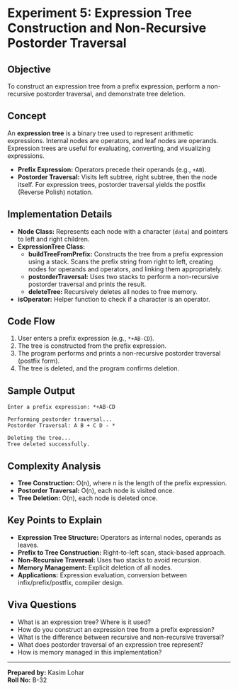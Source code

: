# Experiment 5: Expression Tree Construction and Non-Recursive Postorder Traversal

## Objective

To construct an expression tree from a prefix expression, perform a non-recursive postorder traversal, and demonstrate tree deletion.

## Concept

An **expression tree** is a binary tree used to represent arithmetic expressions. Internal nodes are operators, and leaf nodes are operands. Expression trees are useful for evaluating, converting, and visualizing expressions.

- **Prefix Expression:** Operators precede their operands (e.g., `+AB`).
- **Postorder Traversal:** Visits left subtree, right subtree, then the node itself. For expression trees, postorder traversal yields the postfix (Reverse Polish) notation.

## Implementation Details

- **Node Class:** Represents each node with a character (`data`) and pointers to left and right children.
- **ExpressionTree Class:**
  - **buildTreeFromPrefix:** Constructs the tree from a prefix expression using a stack. Scans the prefix string from right to left, creating nodes for operands and operators, and linking them appropriately.
  - **postorderTraversal:** Uses two stacks to perform a non-recursive postorder traversal and prints the result.
  - **deleteTree:** Recursively deletes all nodes to free memory.
- **isOperator:** Helper function to check if a character is an operator.

## Code Flow

1. User enters a prefix expression (e.g., `*+AB-CD`).
2. The tree is constructed from the prefix expression.
3. The program performs and prints a non-recursive postorder traversal (postfix form).
4. The tree is deleted, and the program confirms deletion.

## Sample Output

```
Enter a prefix expression: *+AB-CD

Performing postorder traversal...
Postorder Traversal: A B + C D - *

Deleting the tree...
Tree deleted successfully.
```

## Complexity Analysis

- **Tree Construction:** O(n), where n is the length of the prefix expression.
- **Postorder Traversal:** O(n), each node is visited once.
- **Tree Deletion:** O(n), each node is deleted once.

## Key Points to Explain

- **Expression Tree Structure:** Operators as internal nodes, operands as leaves.
- **Prefix to Tree Construction:** Right-to-left scan, stack-based approach.
- **Non-Recursive Traversal:** Uses two stacks to avoid recursion.
- **Memory Management:** Explicit deletion of all nodes.
- **Applications:** Expression evaluation, conversion between infix/prefix/postfix, compiler design.

## Viva Questions

- What is an expression tree? Where is it used?
- How do you construct an expression tree from a prefix expression?
- What is the difference between recursive and non-recursive traversal?
- What does postorder traversal of an expression tree represent?
- How is memory managed in this implementation?

---

**Prepared by:** Kasim Lohar  
**Roll No:** B-32

